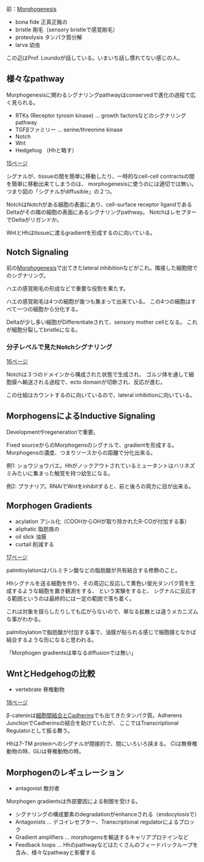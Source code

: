 前：[Morphogenesis](Morphogenesis.md)

- bona fide 正真正銘の
- bristle 剛毛（sensory bristleで感覚剛毛）
- proteolysis タンパク質分解
- larva 幼虫

この辺はProf. Louridoが話している。いまいち話し慣れてない感じの人。

## 様々なpathway

Morphogenesisに関わるシグナリングpathwayはconservedで進化の過程で広く見られる。

- RTKs (Receptor tyrosin kinase) ... growth factorsなどのシグナリングpathway
- TGFβファミリー ... serine/threonine kinase
- Notch
- Wnt
- Hedgehog （Hhと略す）

[15ページ](https://karino2.github.io/ImageGallery/CellBiology706x3.html#lg=1&slide=14)

シグナルが、tissueの間を簡単に移動したり、一時的なcell-cell contractsの間を簡単に移動出来てしまうのは、
morphogenesisに使うのには適切では無い。つまり図の「シグナルがdiffusible」の２つ。

NotchはNotchがある細胞の表面にあり、cell-surface receptor ligandであるDeltaがその隣の細胞の表面にあるシグナリングpathway。
NotchはレセプターでDeltaがリガンドか。

WntとHhはtissueに渡るgradientを形成するのに向いている。

## Notch Signaling

前の[Morphogenesis](Morphogenesis.md)で出てきたlateral inhibitionなどがこれ。隣接した細胞間でのシグナリング。

ハエの感覚剛毛の形成などで重要な役割を果たす。

ハエの感覚剛毛は4つの細胞が幾つも集まって出来ている。
この4つの細胞はすべて一つの細胞から分化する。

Deltaが少し多い細胞がDifferentiateされて、sensory  mother cellとなる。
これが細胞分裂してbristleになる。

### 分子レベルで見たNotchシグナリング

[16ページ](https://karino2.github.io/ImageGallery/CellBiology706x3.html#lg=1&slide=15)

Notchは３つのドメインから構成された状態で生成され、
ゴルジ体を通して細胞膜へ輸送される過程で、ecto domainが切断され、反応が進む。

この仕組はカウントするのに向いているので、lateral inhibitionに向いている。

## MorphogensによるInductive Signaling

Developmentやregenerationで重要。

Fixed sourceからのMorphogensのシグナルで、gradientを形成する。
Morphogensの濃度、つまりソースからの距離で分化出来る。

例1: ショウジョウバエ。Hhがノックアウトされているミュータントはハリネズミみたいに集まった触覚を持つ幼生になる。

例2: プラナリア。RNAiでWntをinhibitすると、前と後ろの両方に目が出来る。

## Morphogen Gradients

- acylation アシル化（COOHからOHが取り除かれたR-COが付加する事）
- aliphatic 脂肪族の
- oil slick 油膜
- curtail 削減する

[17ページ](https://karino2.github.io/ImageGallery/CellBiology706x3.html#lg=1&slide=16)

palmitoylationはパルミチン酸などの脂肪酸が共有結合する修飾のこと。

Hhシグナルを送る細胞を作り、その周辺に反応して黄色い蛍光タンパク質を生成するような細胞を置き観測をする、
という実験をすると、
シグナルに反応する範囲というのは最終的には一定の範囲で落ち着く。

これは対象を揺らしたりしても広がらないので、単なる拡散とは違うメカニズムな事がわかる。

palmitoylationで脂肪酸が付加する事で、油膜が貼られる感じで細胞膜となかば結合するような形になると思われる。

「Morphogen gradientsは単なるdiffusionでは無い」

## WntとHedgehogの比較

- vertebrate 脊椎動物

[18ページ](https://karino2.github.io/ImageGallery/CellBiology706x3.html#lg=1&slide=17)

β-cateninは[細胞間結合とCadherins](細胞間結合とCadherins.md)でも出てきたタンパク質。Adherens JunctionでCadherinsの結合を助けていたが、
ここではTranscriptional Regulatorとして振る舞う。

Hhは7-TM proteinへのシグナルが間接的で、間にいろいろ挟まる。
Ciは無脊椎動物の時、GLiは脊椎動物の時。

## Morphogenのレギュレーション

- antagonist 敵対者

Morphogen gradientsは外部要因による制御を受ける。

- シグナリングの構成要素のdegradationがenhanceされる（endocytosisで）
- Antagonists ... デコイレセプター、Transcriptional regulatorによるブロック
- Gradient amplifiers ... morphogensを輸送するキャリアプロテインなど
- Feedback loops ... Hhのpathwayなどはたくさんのフィードバックループを含み、様々なpathwayと影響する